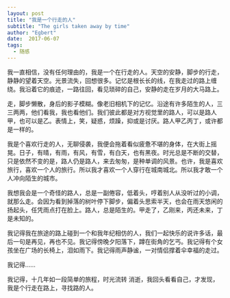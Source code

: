 ```yaml
---
layout: post
title: "我是一个行走的人"
subtitle: "The girls taken away by time"
author: "Egbert"
date:  2017-06-07
tags:
  - 随感
---
```


我一直相信，没有任何理由的，我是一个在行走的人。天空的安静，脚步的行走，静静的望着天空。光景流失，回想很多。记忆是根长长的线，在我走过的路上缠绕。我沿着它的痕迹，一路往回，看见琐碎的自己，安静的走在岁月的大马路上。

走，脚步懒散，身后的影子模糊。像老旧相机下的记忆。沿途有许多陌生的人，三三两两，他们看我，我也看他们。我们彼此都是对方视觉里的路人，可以是路人甲，也可以是乙。表情上，笑，疑惑，烦躁，抑或是讨厌。路人甲乙丙丁，或许都是一样的。

我是个喜欢行走的人，无聊侵袭，我便会拖着看似疲惫不堪的身体，在大街上摇晃。日子，有晴，有雨，有风，有雪，有白天，也有黑夜。时光总是不断的交替，只是依然不变的是，路人仍是路人，来去匆匆，是种单调的风景。也许，我是喜欢旅行，喜欢一个人的旅行。所以我才喜欢一个人穿行在城南城北。所以我才敢一个人冲向陌生的城市。

我想我会是一个奇怪的路人，总是一副倦容，低着头，哼着别人从没听过的小调，就那么走。会因为看到掉落的树叶停下脚步，偏着头思索半天，也会在雨天悠闲的扬起头，任凭雨点打在脸上。路人，总是陌生的。甲走了，乙刚来，丙还未来，丁是未知的。

我记得我在旅途的路上碰到一个和我年纪相仿的人，我们一起快乐的说许多话，最后一句是再见，再也不见。我记得傍晚夕阳落下，蹲在街角的乞丐。我记得有个女孩坐在广场的长椅上，泪如雨下。我记得雨声静谧，一对情侣撑着伞幸福的走过。

我记得……

我记得，十几年如一段简单的旅程，时光流转 消逝，我回头看看自己，才发现，我是个行走在路上，寻找路的人。